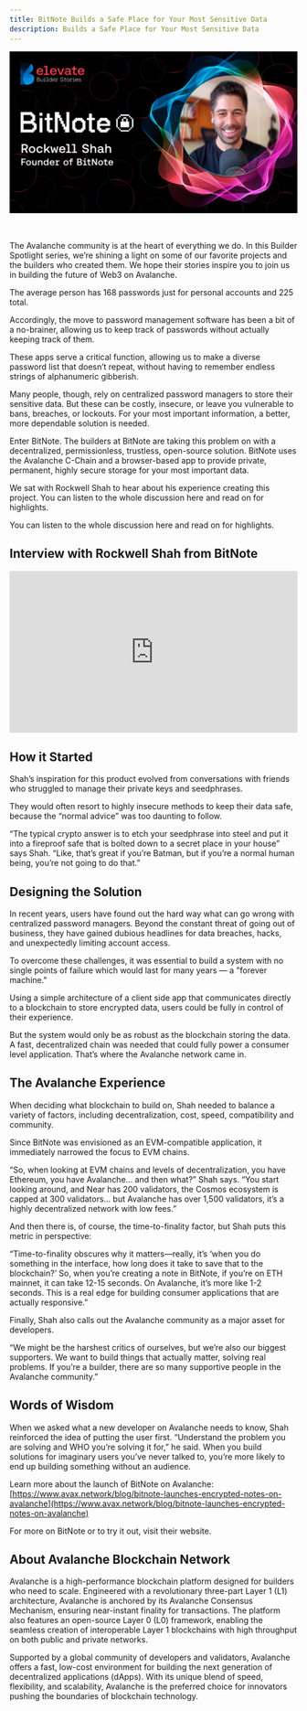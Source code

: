 ```yaml
---
title: BitNote Builds a Safe Place for Your Most Sensitive Data
description: Builds a Safe Place for Your Most Sensitive Data
---
```


<head>
  <Astro.head>
    <meta property="og:title" content={title} />
    <meta property="og:description" content={description} />
    <meta property="og:image" content={../../../../public/imgs/content/bitNoteHero.jpg} />
  </Astro.head>
</head>

![Getting Started Header](../../../../public/imgs/content/bitNoteHero.jpg)

<br />

The Avalanche community is at the heart of everything we do. In this Builder Spotlight series, we’re shining a light on some of our favorite projects and the builders who created them. We hope their stories inspire you to join us in building the future of Web3 on Avalanche.

The average person has 168 passwords just for personal accounts and 225 total.

Accordingly, the move to password management software has been a bit of a no-brainer, allowing us to keep track of passwords without actually keeping track of them.

These apps serve a critical function, allowing us to make a diverse password list that doesn’t repeat, without having to remember endless strings of alphanumeric gibberish.

Many people, though, rely on centralized password managers to store their sensitive data. But these can be costly, insecure, or leave you vulnerable to bans, breaches, or lockouts. For your most important information, a better, more dependable solution is needed.

Enter BitNote. The builders at BitNote are taking this problem on with a decentralized, permissionless, trustless, open-source solution. BitNote uses the Avalanche C-Chain and a browser-based app to provide private, permanent, highly secure storage for your most important data.

We sat with Rockwell Shah to hear about his experience creating this project. You can listen to the whole discussion here and read on for highlights.

You can listen to the whole discussion here and read on for highlights.

## Interview with Rockwell Shah from BitNote

<div style="position: relative; width: 100%; padding-top: 56.25%; overflow: hidden;">
  <iframe 
    src="https://www.youtube.com/embed/ukovHNdkAkQ?si=QO5CMGBnHvZs605M" 
    title="Video Player: Interview with Rockwell Shah from BitNote" 
    frameborder="0" 
    allow="accelerometer; autoplay; clipboard-write; encrypted-media; gyroscope; picture-in-picture; web-share" 
    referrerpolicy="strict-origin-when-cross-origin" 
    allowfullscreen 
    style="position: absolute; top: 0; left: 0; width: 100%; height: 100%;">
  </iframe>
</div>

## How it Started

Shah’s inspiration for this product evolved from conversations with friends who struggled to manage their private keys and seedphrases.

They would often resort to highly insecure methods to keep their data safe, because the “normal advice” was too daunting to follow.

“The typical crypto answer is to etch your seedphrase into steel and put it into a fireproof safe that is bolted down to a secret place in your house” says Shah. “Like, that’s great if you’re Batman, but if you’re a normal human being, you’re not going to do that.”

## Designing the Solution

In recent years, users have found out the hard way what can go wrong with centralized password managers. Beyond the constant threat of going out of business, they have gained dubious headlines for data breaches, hacks, and unexpectedly limiting account access.

To overcome these challenges, it was essential to build a system with no single points of failure which would last for many years — a "forever machine."

Using a simple architecture of a client side app that communicates directly to a blockchain to store encrypted data, users could be fully in control of their experience.

But the system would only be as robust as the blockchain storing the data. A fast, decentralized chain was needed that could fully power a consumer level application. That’s where the Avalanche network came in.

## The Avalanche Experience

When deciding what blockchain to build on, Shah needed to balance a variety of factors, including decentralization, cost, speed, compatibility and community.

Since BitNote was envisioned as an EVM-compatible application, it immediately narrowed the focus to EVM chains.

“So, when looking at EVM chains and levels of decentralization, you have Ethereum, you have Avalanche… and then what?” Shah says. “You start looking around, and Near has 200 validators, the Cosmos ecosystem is capped at 300 validators… but Avalanche has over 1,500 validators, it’s a highly decentralized network with low fees.”

And then there is, of course, the time-to-finality factor, but Shah puts this metric in perspective:

“Time-to-finality obscures why it matters—really, it’s ‘when you do something in the interface, how long does it take to save that to the blockchain?’ So, when you’re creating a note in BitNote, if you’re on ETH mainnet, it can take 12-15 seconds. On Avalanche, it’s more like 1-2 seconds. This is a real edge for building consumer applications that are actually responsive.”

Finally, Shah also calls out the Avalanche community as a major asset for developers.

“We might be the harshest critics of ourselves, but we’re also our biggest supporters. We want to build things that actually matter, solving real problems. If you’re a builder, there are so many supportive people in the Avalanche community.”

## Words of Wisdom

When we asked what a new developer on Avalanche needs to know, Shah reinforced the idea of putting the user first. “Understand the problem you are solving and WHO you’re solving it for,” he said. When you build solutions for imaginary users you’ve never talked to, you’re more likely to end up building something without an audience.

Learn more about the launch of BitNote on Avalanche: [https://www.avax.network/blog/bitnote-launches-encrypted-notes-on-avalanche](https://www.avax.network/blog/bitnote-launches-encrypted-notes-on-avalanche)

For more on BitNote or to try it out, visit their website.

## About Avalanche Blockchain Network

Avalanche is a high-performance blockchain platform designed for builders who need to scale. Engineered with a revolutionary three-part Layer 1 (L1) architecture, Avalanche is anchored by its Avalanche Consensus Mechanism, ensuring near-instant finality for transactions. The platform also features an open-source Layer 0 (L0) framework, enabling the seamless creation of interoperable Layer 1 blockchains with high throughput on both public and private networks.

Supported by a global community of developers and validators, Avalanche offers a fast, low-cost environment for building the next generation of decentralized applications (dApps). With its unique blend of speed, flexibility, and scalability, Avalanche is the preferred choice for innovators pushing the boundaries of blockchain technology.
